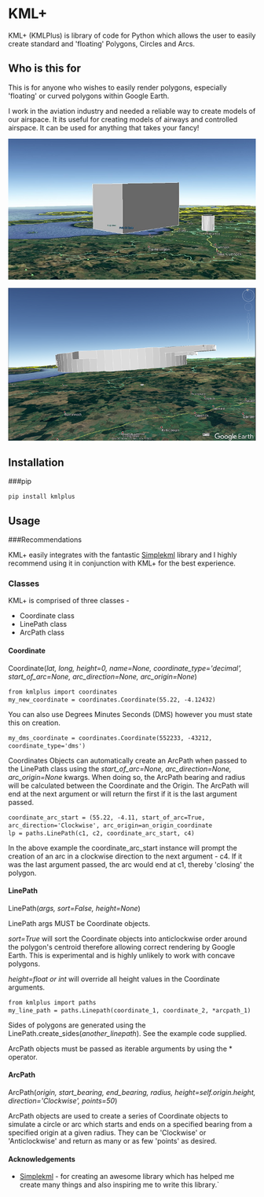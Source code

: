 # KML+

KML+ (KMLPlus) is library of code for Python which allows the user to easily create standard and 'floating' Polygons, Circles
and Arcs.

## Who is this for

This is for anyone who wishes to easily render polygons, especially 'floating' or curved polygons within Google Earth.

I work in the aviation industry and needed a reliable way to create models of our airspace.  It its useful for creating
models of airways and controlled airspace.  It can be used for anything that takes your fancy!

![Floating polygon example](img/floating_polygon_1.jpg)

![Prestwick airspace example](img/egpk_airspace_sideon.png)

## Installation
###pip
```
pip install kmlplus
```

## Usage

###Recommendations

KML+ easily integrates with the fantastic [Simplekml](https://pypi.org/project/simplekml/) library and I highly
recommend using it in conjunction with KML+ for the best experience.  

### Classes

KML+ is comprised of three classes -

- Coordinate class
- LinePath class
- ArcPath class


#### Coordinate

Coordinate(*lat, long, height=0, name=None, coordinate_type='decimal', start_of_arc=None, arc_direction=None,
arc_origin=None*)

```
from kmlplus import coordinates
my_new_coordinate = coordinates.Coordinate(55.22, -4.12432)
```

You can also use Degrees Minutes Seconds (DMS) however you must state this on creation.

```
my_dms_coordinate = coordinates.Coordinate(552233, -43212, coordinate_type='dms')
```

Coordinates Objects can automatically create an ArcPath when passed to the LinePath class using the *start_of_arc=None, arc_direction=None,
arc_origin=None* kwargs.  When doing so, the ArcPath bearing and radius will be calculated between the Coordinate and the Origin.
The ArcPath will end at the next argument or will return the first if it is the last argument passed.

```
coordinate_arc_start = (55.22, -4.11, start_of_arc=True, arc_direction='Clockwise', arc_origin=an_origin_coordinate
lp = paths.LinePath(c1, c2, coordinate_arc_start, c4)
```

In the above example the coordinate_arc_start instance will prompt the creation of an arc in a clockwise direction to the next argument - c4.
If it was the last argument passed, the arc would end at c1, thereby 'closing' the polygon.

#### LinePath

LinePath(*args, sort=False, height=None*)

LinePath args MUST be Coordinate objects.

*sort=True* will sort the Coordinate objects into anticlockwise order around the polygon's centroid therefore allowing 
correct rendering by Google Earth.  This is experimental and is highly unlikely to work with concave polygons.

*height=float or int* will override all height values in the Coordinate arguments.  

```
from kmlplus import paths
my_line_path = paths.Linepath(coordinate_1, coordinate_2, *arcpath_1)
```

Sides of polygons are generated using the LinePath.create_sides(*another_linepath*).  See the example code supplied.

ArcPath objects must be passed as iterable arguments by using the * operator.

#### ArcPath

ArcPath(*origin, start_bearing, end_bearing, radius, height=self.origin.height, direction='Clockwise', points=50*)

ArcPath objects are used to create a series of Coordinate objects to simulate a circle or arc which starts and ends on a
specified bearing from a specified origin at a given radius.  They can be 'Clockwise' or 'Anticlockwise' and return as
many or as few 'points' as desired.
 

#### Acknowledgements

- [Simplekml](https://pypi.org/project/simplekml/) - for creating an awesome library which has helped me create many
things and also inspiring me to write this library.`


